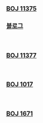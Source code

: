 ### [BOJ 11375](https://www.acmicpc.net/problem/11375)     
### [블로그](https://kibbomi.tistory.com/41)  
<br>

### [BOJ 11377](https://www.acmicpc.net/problem/11377)  
<br>

### [BOJ 1017](https://www.acmicpc.net/problem/1017)  
<br>

### [BOJ 1671](https://www.acmicpc.net/problem/1671)
